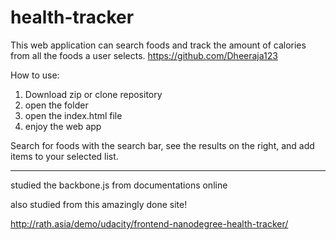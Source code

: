 # health-tracker
This web application can search foods and track the amount of calories from all the foods a user selects.
https://github.com/Dheeraja123

How to use:
 1. Download zip or clone repository
 2. open the folder
 3. open the index.html file
 4. enjoy the web app
 
 Search for foods with the search bar, see the results on the right, and add items to your selected list.
____________________
 
 studied the backbone.js from documentations online
 
 also studied from this amazingly done site!
 
 http://rath.asia/demo/udacity/frontend-nanodegree-health-tracker/
 
